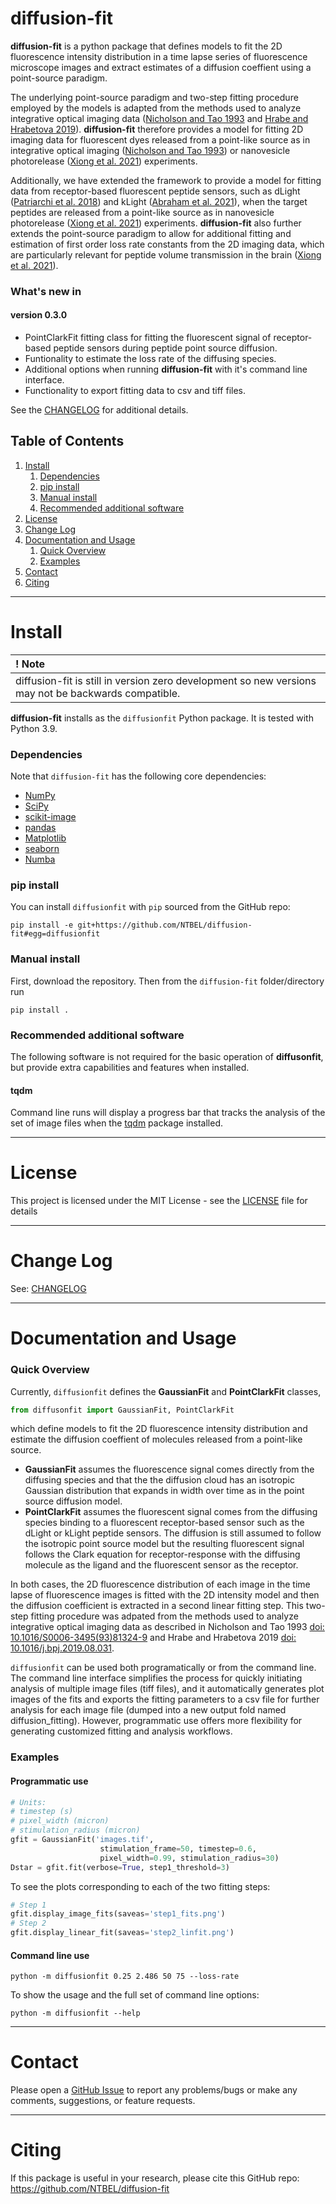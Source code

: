 # diffusion-fit



**diffusion-fit** is a python package that defines models to fit the 2D fluorescence intensity distribution in a time lapse series of fluorescence microscope images and extract estimates of a diffusion coeffient using a point-source paradigm.  

The underlying point-source paradigm and two-step fitting procedure employed by the models is adapted from the methods used to analyze integrative optical imaging data ([Nicholson and Tao 1993](https://doi.org/10.1016/S0006-3495(93)81324-9) and [Hrabe and Hrabetova 2019](https://doi.org/10.1016/j.bpj.2019.08.031)). **diffusion-fit** therefore provides a model for fitting 2D imaging data for fluorescent dyes released from a point-like source as in integrative optical imaging ([Nicholson and Tao 1993](https://doi.org/10.1016/S0006-3495(93)81324-9)) or nanovesicle photorelease ([Xiong et al. 2021](https://doi.org/10.1101/2021.09.10.459853)) experiments.

Additionally, we have extended the framework to provide a model for fitting data from receptor-based fluorescent peptide sensors, such as dLight ([Patriarchi et al. 2018](https://dx.doi.org/10.1126/science.aat4422)) and kLight ([Abraham et al. 2021](https://doi.org/10.1038/s41386-021-01168-2)), when the target peptides are released from a point-like source as in nanovesicle photorelease ([Xiong et al. 2021](https://doi.org/10.1101/2021.09.10.459853)) experiments.
**diffusion-fit** also further extends the point-source paradigm to allow for additional fitting and estimation of first order loss rate constants from the 2D imaging data, which are particularly relevant for peptide volume transmission in the brain ([Xiong et al. 2021](https://doi.org/10.1101/2021.09.10.459853)).  

### What's new in

#### version 0.3.0
 * PointClarkFit fitting class for fitting the fluorescent signal of receptor-based peptide sensors during peptide point source diffusion.
 * Funtionality to estimate the loss rate of the diffusing species.
 * Additional options when running **diffusion-fit** with it's command line interface.
 * Functionality to export fitting data to csv and tiff files.

See the [CHANGELOG](CHANGELOG.md) for additional details.  

## Table of Contents

 1. [Install](#install)
     1. [Dependencies](#dependencies)
     2. [pip install](#pip-install)
     3. [Manual install](#manual-install)
     4. [Recommended additional software](#recommended-additional-software)
 2. [License](#license)
 3. [Change Log](#change-log)
 4. [Documentation and Usage](#documentation-and-usage)
     1. [Quick Overview](#quick-overview)
     2. [Examples](#examples)
 5. [Contact](#contact)
 6. [Citing](#citing)  

------

# Install

| **! Note** |
| :--- |
|  diffusion-fit is still in version zero development so new versions may not be backwards compatible. |

**diffusion-fit** installs as the `diffusionfit` Python package. It is tested with Python 3.9.

### Dependencies
Note that `diffusion-fit` has the following core dependencies:
   * [NumPy](http://www.numpy.org/)
   * [SciPy](https://www.scipy.org/)
   * [scikit-image](https://scikit-image.org/)
   * [pandas](https://pandas.pydata.org/)
   * [Matplotlib](https://matplotlib.org/)
   * [seaborn](https://seaborn.pydata.org/)
   * [Numba](https://numba.pydata.org/)

### pip install
You can install `diffusionfit` with `pip` sourced from the GitHub repo:
```
pip install -e git+https://github.com/NTBEL/diffusion-fit#egg=diffusionfit
```

### Manual install
First, download the repository. Then from the `diffusion-fit` folder/directory run
```
pip install .
```

### Recommended additional software

The following software is not required for the basic operation of **diffusonfit**, but provide extra capabilities and features when installed.

#### tqdm
Command line runs will display a progress bar that tracks the analysis of the set of image files when the [tqdm](https://github.com/tqdm/tqdm) package installed.  

------

# License

This project is licensed under the MIT License - see the [LICENSE](LICENSE.md) file for details

------

# Change Log

See: [CHANGELOG](CHANGELOG.md)

------

# Documentation and Usage

### Quick Overview
Currently, `diffusionfit` defines the **GaussianFit** and **PointClarkFit** classes,
```python
from diffusonfit import GaussianFit, PointClarkFit
```
which define models to fit the 2D fluorescence intensity distribution and estimate the diffusion coeffient of
molecules released from a point-like source.

  * **GaussianFit** assumes the fluorescence signal comes directly from the diffusing species and that the the diffusion cloud has an isotropic Gaussian distribution that expands in width over time as in the point source diffusion model.
  * **PointClarkFit** assumes the fluorescent signal comes from the diffusing species binding to a fluorescent receptor-based sensor such as the dLight or kLight peptide sensors. The diffusion is still assumed to follow the isotropic point source model but the resulting fluorescent signal follows the Clark equation for receptor-response with the diffusing molecule as the ligand and the fluorescent sensor as the receptor.

In both cases, the 2D fluorescence distribution of each image in the time lapse of fluorescence images is fitted with the 2D intensity model and then the diffusion coefficient is extracted in a second linear fitting step. This two-step fitting procedure was adpated from the methods used to analyze integrative optical imaging data as described in Nicholson and Tao 1993 [doi: 10.1016/S0006-3495(93)81324-9](https://doi.org/10.1016/S0006-3495(93)81324-9) and Hrabe and Hrabetova 2019 [doi: 10.1016/j.bpj.2019.08.031](https://doi.org/10.1016/j.bpj.2019.08.031).

`diffusionfit` can be used both programatically or from the command line. The command line interface simplifies the process for quickly initiating analysis of multiple image files (tiff files), and it automatically generates plot images of the fits and exports the fitting parameters to a csv file for further analysis for each image file (dumped into a new output fold named diffusion_fitting). However, programmatic use offers more flexibility for generating customized fitting and analysis workflows.   

### Examples

#### Programmatic use
```python
# Units:
# timestep (s)
# pixel_width (micron)
# stimulation_radius (micron)
gfit = GaussianFit('images.tif',
                    stimulation_frame=50, timestep=0.6,
                    pixel_width=0.99, stimulation_radius=30)
Dstar = gfit.fit(verbose=True, step1_threshold=3)                    
```
To see the plots corresponding to each of the two fitting steps:
```python
# Step 1
gfit.display_image_fits(saveas='step1_fits.png')
# Step 2
gfit.display_linear_fit(saveas='step2_linfit.png')
```
#### Command line use
```
python -m diffusionfit 0.25 2.486 50 75 --loss-rate
```
To show the usage and the full set of command line options:
```
python -m diffusionfit --help
```

------

# Contact

Please open a [GitHub Issue](https://github.com/NTBEL/diffusion-fit/issues) to
report any problems/bugs or make any comments, suggestions, or feature requests.

------

# Citing
If this package is useful in your research, please cite this GitHub repo: https://github.com/NTBEL/diffusion-fit
